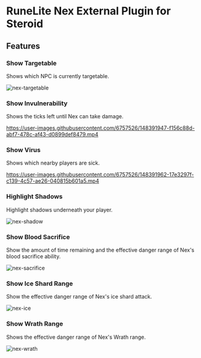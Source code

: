 # RuneLite Nex External Plugin for Steroid

## Features

### Show Targetable
Shows which NPC is currently targetable.

![nex-targetable](https://user-images.githubusercontent.com/6757526/148391520-b6b1e0cf-35df-4732-8fc3-48ce27e03033.png)

### Show Invulnerability
Shows the ticks left until Nex can take damage.

https://user-images.githubusercontent.com/6757526/148391947-f156c88d-abf7-478c-af43-d0899def8479.mp4

### Show Virus
Shows which nearby players are sick.

https://user-images.githubusercontent.com/6757526/148391962-17e3297f-c139-4c57-ae26-040815b601a5.mp4

### Highlight Shadows
Highlight shadows underneath your player.

![nex-shadow](https://user-images.githubusercontent.com/6757526/148392243-6f069df8-3d66-4be9-9db1-f39a81689ab7.png)

### Show Blood Sacrifice
Show the amount of time remaining and the effective danger range of Nex's blood sacrifice ability.

![nex-sacrifice](https://user-images.githubusercontent.com/6757526/148393722-f752228a-81fc-4ef3-8de8-3fb4d33f6d9d.png)

### Show Ice Shard Range
Show the effective danger range of Nex's ice shard attack.

![nex-ice](https://user-images.githubusercontent.com/6757526/148393727-938a0b52-4c8b-4384-9f79-d64187c39359.png)

### Show Wrath Range
Shows the effective danger range of Nex's Wrath range.

![nex-wrath](https://user-images.githubusercontent.com/6757526/148393740-69c2126c-1871-4dc3-a60a-8216e5bbc12f.png)
